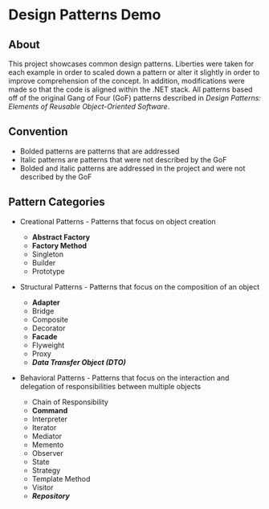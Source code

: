 # Design Patterns Demo

## About

This project showcases common design patterns.  Liberties were taken for each example in order to scaled down a pattern or alter it slightly in order to improve comprehension of the concept.  In addition, modifications were made so that the code is aligned within the .NET stack.  All patterns based off of the original Gang of Four (GoF) patterns described in _Design Patterns: Elements of Reusable Object-Oriented Software_.

## Convention

* Bolded patterns are patterns that are addressed
* Italic patterns are patterns that were not described by the GoF
* Bolded and italic patterns are addressed in the project and were not described by the GoF

## Pattern Categories

* Creational Patterns - Patterns that focus on object creation
  * **Abstract Factory**
  * **Factory Method**
  * Singleton
  * Builder
  * Prototype

* Structural Patterns - Patterns that focus on the composition of an object
  * **Adapter**
  * Bridge
  * Composite
  * Decorator
  * **Facade**
  * Flyweight
  * Proxy
  * **_Data Transfer Object (DTO)_**

* Behavioral Patterns - Patterns that focus on the interaction and delegation of responsibilities between multiple objects
  * Chain of Responsibility
  * **Command**
  * Interpreter
  * Iterator
  * Mediator
  * Memento
  * Observer
  * State
  * Strategy
  * Template Method
  * Visitor
  * **_Repository_**